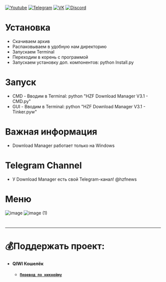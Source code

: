 [![Youtube](https://user-images.githubusercontent.com/64781822/185656066-cdb875f1-ade6-4499-ae50-79a4f61fdc3e.png)](https://www.youtube.com/c/HZFYT/) [![Telegram](https://user-images.githubusercontent.com/64781822/185657127-657c530b-3849-4931-ab91-63d6f0508330.png)](https://t.me/hzfnews) [![VK](https://user-images.githubusercontent.com/64781822/185657778-21a240e2-da1f-4b72-b37e-447c9adebfcb.png)](https://vk.com/hzforum1) [![Discord](https://user-images.githubusercontent.com/64781822/185659753-b997c6db-c91a-42c0-8876-6826d46568ba.png)](https://discord.com/invite/7bneGfUS5h)

# Установка
* Скачиваем архив
* Распаковываем в удобную нам директорию
* Запускаем Terminal
* Переходим в корень с программой
* Запускаем установку доп. компонентов: python Install.py

# Запуск
* CMD - Вводим в Terminal: python "HZF Download Manager V3.1 - CMD.py"
* GUI - Вводим в Terminal: python "HZF Download Manager V3.1 - Tinker.pyw"

# Важная информация
* Download Manager работает только на Windows

# Telegram Channel
* У Download Manager есть свой Telegram-канал! @hzfnews

# Меню

![image](https://user-images.githubusercontent.com/64781822/188154783-0ed0a302-bc57-42eb-8ef4-096cc629cfb8.png)
![image (1)](https://user-images.githubusercontent.com/64781822/188155189-964521d7-f956-4c76-b678-a937178ebebd.png)

#
___
# 💰Поддержать проект:

+ #### **QIWI Кошелёк**
  + [**`Перевод по никнейму`**](https://qiwi.com/n/AVENCORESDONATE)
